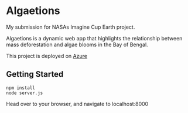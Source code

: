 # Algaetions
My submission for NASAs Imagine Cup Earth project. 
	
Algaetions is a dynamic web app that highlights the relationship between mass deforestation and algae blooms in the Bay of Bengal.

This project is deployed on [Azure](http://www.algaetions.oshaikh.com)

## Getting Started
```
npm install
node server.js
```
Head over to your browser, and navigate to localhost:8000

